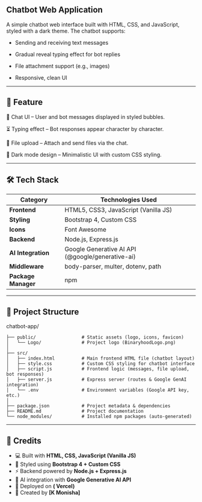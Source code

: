 Chatbot Web Application
-----------------------------------------------------------------------------------------------------------------------------------------------------------------------------------------------------------------------------  
A simple chatbot web interface built with HTML, CSS, and JavaScript, styled with a dark theme. The chatbot supports:

- Sending and receiving text messages

- Gradual reveal typing effect for bot replies

- File attachment support (e.g., images)

- Responsive, clean UI
_______________________________________________________________________________________________________________________________________________________________________________________________________________________________
🚀 Feature
-------------------------------------------------------------------------------------------------------------------------------------------------------------------------------------------------------------------------------
📩 Chat UI – User and bot messages displayed in styled bubbles.

⏳ Typing effect – Bot responses appear character by character.

📎 File upload – Attach and send files via the chat.

🎨 Dark mode design – Minimalistic UI with custom CSS styling.
_______________________________________________________________________________________________________________________________________________________________________________________________________________________________
## 🛠️ Tech Stack

| Category        | Technologies Used |
|-----------------|-------------------|
| **Frontend**    | HTML5, CSS3, JavaScript (Vanilla JS) |
| **Styling**     | Bootstrap 4, Custom CSS |
| **Icons**       | Font Awesome |
| **Backend**     | Node.js, Express.js |
| **AI Integration** | Google Generative AI API (@google/generative-ai) |
| **Middleware**  | body-parser, multer, dotenv, path |
| **Package Manager** | npm |
_______________________________________________________________________________________________________________________________________________________________________________________________________________________________
## 📂 Project Structure
chatbot-app/
```
├── public/                 # Static assets (logo, icons, favicon)
│   └── Logo/               # Project logo (BinaryhoodLogo.png)
│
├── src/                    
│   ├── index.html          # Main frontend HTML file (chatbot layout)
│   ├── style.css           # Custom CSS styling for chatbot interface
│   ├── script.js           # Frontend logic (messages, file upload, bot responses)
│   ├── server.js           # Express server (routes & Google GenAI integration)
│   └── .env                # Environment variables (Google API key, etc.)
│
├── package.json            # Project metadata & dependencies
├── README.md               # Project documentation
└── node_modules/           # Installed npm packages (auto-generated)
```
_______________________________________________________________________________________________________________________________________________________________________________________________________________________________
## 🙌 Credits
- 💻 Built with **HTML, CSS, JavaScript (Vanilla JS)**  
- 🎨 Styled using **Bootstrap 4 + Custom CSS**  
- ⚡ Backend powered by **Node.js + Express.js**  
- 🤖 AI integration with **Google Generative AI API**  
- 🚀 Deployed on **( Vercel)**  
- 💬 Created by **[K Monisha]**  

